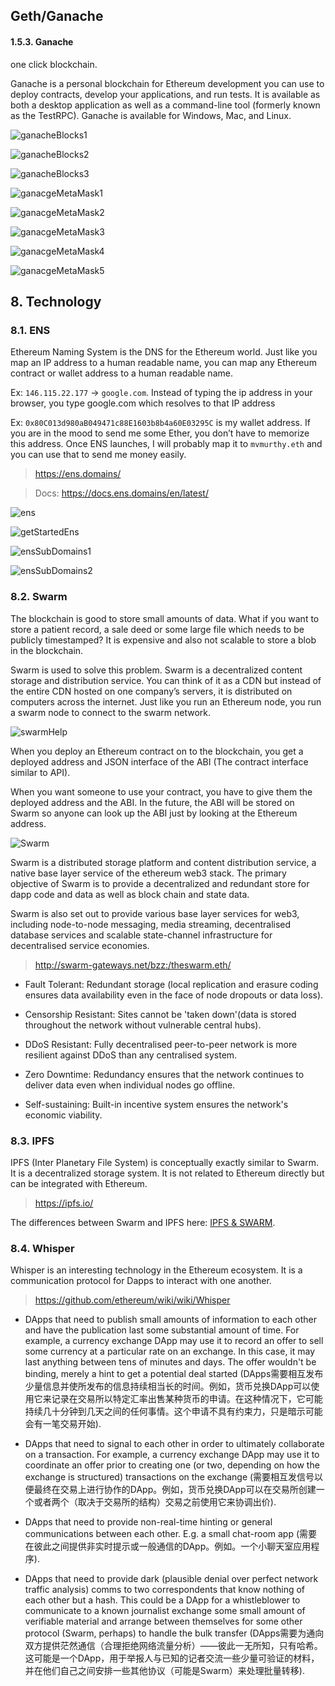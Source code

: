 ## Geth/Ganache



#### 1.5.3. Ganache

one click blockchain.

Ganache is a personal blockchain for Ethereum development you can use to deploy contracts, develop your applications, and run tests. It is available as both a desktop application as well as a command-line tool (formerly known as the TestRPC). Ganache is available for Windows, Mac, and Linux.

![ganacheBlocks1](https://github.com/wdx7266/learning-ethereum/tree/master/img/DApp/Ethereum/ganacheBlocks1.png)

![ganacheBlocks2](https://github.com/wdx7266/learning-ethereum/tree/master/img/DApp/Ethereum/ganacheBlocks2.png)

![ganacheBlocks3](https://github.com/wdx7266/learning-ethereum/tree/master/img/DApp/Ethereum/ganacheBlocks3.png)

![ganacgeMetaMask1](https://github.com/wdx7266/learning-ethereum/tree/master/img/DApp/Ethereum/ganacgeMetaMask1.png)

![ganacgeMetaMask2](https://github.com/wdx7266/learning-ethereum/tree/master/img/DApp/Ethereum/ganacgeMetaMask2.png)

![ganacgeMetaMask3](https://github.com/wdx7266/learning-ethereum/tree/master/img/DApp/Ethereum/ganacgeMetaMask3.png)

![ganacgeMetaMask4](https://github.com/wdx7266/learning-ethereum/tree/master/img/DApp/Ethereum/ganacgeMetaMask4.png)

![ganacgeMetaMask5](https://github.com/wdx7266/learning-ethereum/tree/master/img/DApp/Ethereum/ganacgeMetaMask5.png)




## 8. Technology

### 8.1. ENS

Ethereum Naming System is the DNS for the Ethereum world. Just like you map an IP address to a human readable name, you can map any Ethereum contract or wallet address to a human readable name.

Ex: `146.115.22.177` → `google.com`. Instead of typing the ip address in your browser, you type google.com which resolves to that IP address

Ex: `0x80C013d980aB049471c88E1603b8b4a60E03295C` is my wallet address. If you are in the mood to send me some Ether, you don’t have to memorize this address. Once ENS launches, I will probably map it to `mvmurthy.eth` and you can use that to send me money easily.

> https://ens.domains/

> Docs: https://docs.ens.domains/en/latest/

![ens](https://github.com/wdx7266/learning-ethereum/tree/master/img/DApp/Ethereum/ens.png)

![getStartedEns](https://github.com/wdx7266/learning-ethereum/tree/master/img/DApp/Ethereum/getStartedEns.png)

![ensSubDomains1](https://github.com/wdx7266/learning-ethereum/tree/master/img/DApp/Ethereum/ensSubDomains1.png)

![ensSubDomains2](https://github.com/wdx7266/learning-ethereum/tree/master/img/DApp/Ethereum/ensSubDomains2.png)

### 8.2. Swarm

The blockchain is good to store small amounts of data. What if you want to store a patient record, a sale deed or some large file which needs to be publicly timestamped? It is expensive and also not scalable to store a blob in the blockchain.

Swarm is used to solve this problem. Swarm is a decentralized content storage and distribution service. You can think of it as a CDN but instead of the entire CDN hosted on one company’s servers, it is distributed on computers across the internet. Just like you run an Ethereum node, you run a swarm node to connect to the swarm network.

![swarmHelp](https://github.com/wdx7266/learning-ethereum/tree/master/img/DApp/Ethereum/swarmHelp.png)

When you deploy an Ethereum contract on to the blockchain, you get a deployed address and JSON interface of the ABI (The contract interface similar to API).

When you want someone to use your contract, you have to give them the deployed address and the ABI. In the future, the ABI will be stored on Swarm so anyone can look up the ABI just by looking at the Ethereum address.

![Swarm](https://github.com/wdx7266/learning-ethereum/tree/master/img/DApp/Ethereum/swarm.png)

Swarm is a distributed storage platform and content distribution service, a native base layer service of the ethereum web3 stack. The primary objective of Swarm is to provide a decentralized and redundant store for dapp code and data as well as block chain and state data.

Swarm is also set out to provide various base layer services for web3, including node-to-node messaging, media streaming, decentralised database services and scalable state-channel infrastructure for decentralised service economies.

> http://swarm-gateways.net/bzz:/theswarm.eth/

- Fault Tolerant: Redundant storage (local replication and erasure coding ensures data availability even in the face of node dropouts or data loss).

- Censorship Resistant: Sites cannot be 'taken down'(data is stored throughout the network without vulnerable central hubs).

- DDoS Resistant: Fully decentralised peer-to-peer network is more resilient against DDoS than any centralised system.

- Zero Downtime: Redundancy ensures that the network continues to deliver data even when individual nodes go offline.

- Self-sustaining: Built-in incentive system ensures the network's economic viability.

### 8.3. IPFS

IPFS (Inter Planetary File System) is conceptually exactly similar to Swarm. It is a decentralized storage system. It is not related to Ethereum directly but can be integrated with Ethereum.

> https://ipfs.io/

The differences between Swarm and IPFS here: [IPFS & SWARM](https://github.com/ethersphere/go-ethereum/wiki/IPFS-&-SWARM).

### 8.4. Whisper

Whisper is an interesting technology in the Ethereum ecosystem. It is a communication protocol for Dapps to interact with one another.

> https://github.com/ethereum/wiki/wiki/Whisper

- DApps that need to publish small amounts of information to each other and have the publication last some substantial amount of time. For example, a currency exchange DApp may use it to record an offer to sell some currency at a particular rate on an exchange. In this case, it may last anything between tens of minutes and days. The offer wouldn't be binding, merely a hint to get a potential deal started (DApps需要相互发布少量信息并使所发布的信息持续相当长的时间。例如，货币兑换DApp可以使用它来记录在交易所以特定汇率出售某种货币的申请。在这种情况下，它可能持续几十分钟到几天之间的任何事情。这个申请不具有约束力，只是暗示可能会有一笔交易开始).

- DApps that need to signal to each other in order to ultimately collaborate on a transaction. For example, a currency exchange DApp may use it to coordinate an offer prior to creating one (or two, depending on how the exchange is structured) transactions on the exchange (需要相互发信号以便最终在交易上进行协作的DApp。例如，货币兑换DApp可以在交易所创建一个或者两个（取决于交易所的结构）交易之前使用它来协调出价).

- DApps that need to provide non-real-time hinting or general communications between each other. E.g. a small chat-room app (需要在彼此之间提供非实时提示或一般通信的DApp。例如。一个小聊天室应用程序).

- DApps that need to provide dark (plausible denial over perfect network traffic analysis) comms to two correspondents that know nothing of each other but a hash. This could be a DApp for a whistleblower to communicate to a known journalist exchange some small amount of verifiable material and arrange between themselves for some other protocol (Swarm, perhaps) to handle the bulk transfer (DApps需要为通向双方提供茫然通信（合理拒绝网络流量分析）——彼此一无所知，只有哈希。这可能是一个DApp，用于举报人与已知的记者交流一些少量可验证的材料，并在他们自己之间安排一些其他协议（可能是Swarm）来处理批量转移).
